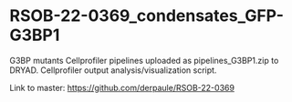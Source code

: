 # RSOB-22-0369_condensates_GFP-G3BP1
G3BP mutants Cellprofiler pipelines uploaded as pipelines_G3BP1.zip to DRYAD.
Cellprofiler output analysis/visualization script.

Link to master: https://github.com/derpaule/RSOB-22-0369
